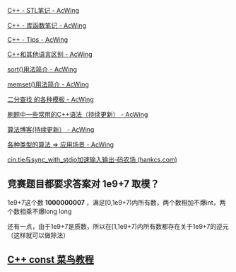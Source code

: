 [C++ - STL笔记 - AcWing](https://www.acwing.com/blog/content/6909/) 

[C++ - 库函数笔记 - AcWing](https://www.acwing.com/blog/content/6925/) 

 [C++ - Tips - AcWing](https://www.acwing.com/blog/content/6927/) 

 [C++和其他语言区别 - AcWing](https://www.acwing.com/blog/content/6906/) 



 

 [sort()用法简介 - AcWing](https://www.acwing.com/blog/content/6920/) 

 [memset()用法简介 - AcWing](https://www.acwing.com/blog/content/6919/) 

 [二分查找 的各种模板 - AcWing](https://www.acwing.com/blog/content/6926/) 



 [刷题中一些常用的C++语法（持续更新） - AcWing](https://www.acwing.com/blog/content/47/) 



 [算法博客(持续更新） - AcWing](https://www.acwing.com/blog/content/299/) 





[各种类型的算法 => 应用场景 - AcWing](https://www.acwing.com/blog/content/6965/) 





[cin.tie与sync_with_stdio加速输入输出-码农场 (hankcs.com)](https://www.hankcs.com/program/cpp/cin-tie-with-sync_with_stdio-acceleration-input-and-output.html) 



## 竞赛题目都要求答案对 1e9+7 取模？

1e9+7这个数  **1000000007** ，满足[0,1e9+7)内所有数，两个数相加不爆int，两个数相乘不爆long long

还有一点，由于1e9+7是质数，所以在[1,1e9+7)内所有数都存在关于1e9+7的逆元（这样就可以做除法）



##  [C++ const  菜鸟教程 ](https://www.runoob.com/w3cnote/cpp-const-keyword.html) 